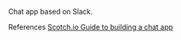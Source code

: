 Chat app based on Slack.

References [Scotch.io Guide to building a chat app](https://scotch.io/tutorials/building-a-slack-clone-in-meteor-js-getting-started)